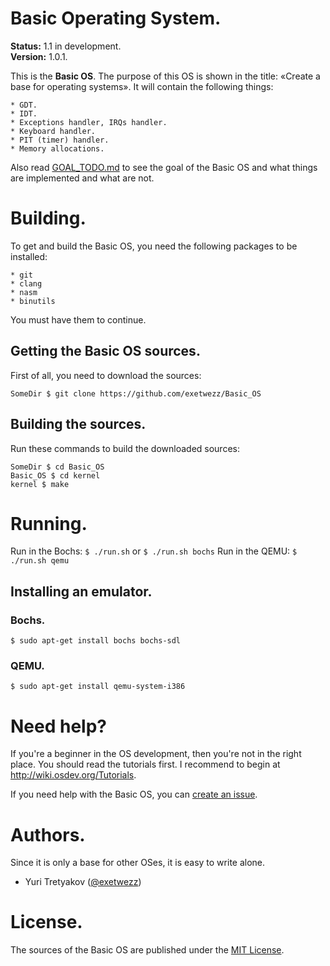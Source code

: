 Basic Operating System.
=======================

**Status:** 1.1 in development.<br>
**Version:** 1.0.1.

This is the **Basic OS**. The purpose of this OS is shown in the title: &laquo;Create a base for operating systems&raquo;. 
It will contain the following things:

```
* GDT.
* IDT.
* Exceptions handler, IRQs handler.
* Keyboard handler.
* PIT (timer) handler.
* Memory allocations.
```

Also read [GOAL_TODO.md](https://github.com/ExeTwezz/Basic_OS/blob/master/GOAL_TODO.md) to see the goal of the Basic OS and what things are implemented and what are not.

Building.
=========

To get and build the Basic OS, you need the following packages to be installed:

```
* git
* clang
* nasm
* binutils
```

You must have them to continue.

## Getting the Basic OS sources.

First of all, you need to download the sources:

```
SomeDir $ git clone https://github.com/exetwezz/Basic_OS
```

## Building the sources.

Run these commands to build the downloaded sources:

```
SomeDir $ cd Basic_OS
Basic_OS $ cd kernel
kernel $ make
```

Running.
========

Run in the Bochs: `$ ./run.sh` or `$ ./run.sh bochs`
Run in the QEMU: `$ ./run.sh qemu`

## Installing an emulator.

### Bochs.

```
$ sudo apt-get install bochs bochs-sdl
```

### QEMU.

```
$ sudo apt-get install qemu-system-i386
```

Need help?
==========

If you're a beginner in the OS development, then you're not in the right place. You should read the tutorials first.
I recommend to begin at http://wiki.osdev.org/Tutorials.

If you need help with the Basic OS, you can [create an issue](https://github.com/ExeTwezz/Basic_OS/issues/new).

Authors.
========

Since it is only a base for other OSes, it is easy to write alone.

* Yuri Tretyakov ([@exetwezz](https://github.com/ExeTwezz))

License.
========

The sources of the Basic OS are published under the [MIT License](http://choosealicense.com/licenses/mit/).
